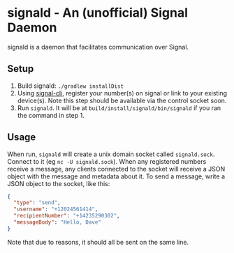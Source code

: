 # signald - An (unofficial) Signal Daemon

signald is a daemon that facilitates communication over Signal.


## Setup

1. Build signald: `./gradlew installDist`
1. Using [signal-cli](https://github.com/Asamk/signal-cli), register your number(s) on signal or link to your existing device(s). Note this step should be available via the control socket soon.
1. Run `signald`. It will be at `build/install/signald/bin/signald` if you ran the command in step 1.

## Usage
When run, `signald` will create a unix domain socket called `signald.sock`. Connect to it (eg `nc -U signald.sock`).
When any registered numbers receive a message, any clients connected to the socket will receive a JSON object with the
message and metadata about it. To send a message, write a JSON object to the socket, like this:

```json
{
  "type": "send",
  "username": "+12024561414",
  "recipientNumber": "+14235290302",
  "messageBody": "Hello, Dave"
}
```


Note that due to reasons, it should all be sent on the same line.
